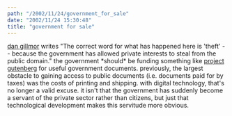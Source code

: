 ```yaml
---
path: "/2002/11/24/government_for_sale" 
date: "2002/11/24 15:30:48" 
title: "government for sale" 
---
```

<p><a href="http://www.siliconvalley.com/mld/siliconvalley/business/columnists/dan_gillmor/ejournal/4576523.htm">dan gillmor</a> writes "The correct word for what has happened here is 'theft' -- because the government has allowed private interests to steal from the public domain." the government *should* be funding something like <a href="http://www.gutenberg.net/">project gutenberg</a> for useful government documents. previously, the largest obstacle to gaining access to public documents (i.e. documents paid for by taxes) was the costs of printing and shipping. with digital technology, that's no longer a valid excuse. it isn't that the government has suddenly become a servant of the private sector rather than citizens, but just that technological development makes this servitude more obvious.</p>